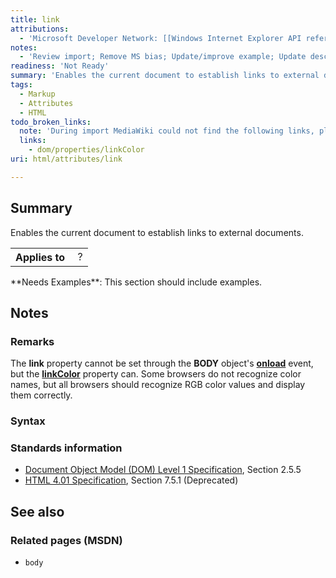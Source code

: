 ```yaml
---
title: link
attributions:
  - 'Microsoft Developer Network: [[Windows Internet Explorer API reference](http://msdn.microsoft.com/en-us/library/ie/hh828809%28v=vs.85%29.aspx) Article]'
notes:
  - 'Review import; Remove MS bias; Update/improve example; Update descriptions; Fix lists & compatibility info'
readiness: 'Not Ready'
summary: 'Enables the current document to establish links to external documents.'
tags:
  - Markup
  - Attributes
  - HTML
todo_broken_links:
  note: 'During import MediaWiki could not find the following links, please fix and adjust this list.'
  links:
    - dom/properties/linkColor
uri: html/attributes/link

---
```

## <span>Summary</span>

Enables the current document to establish links to external documents.

<table class="wikitable">
<tr>
<th>
Applies to

</th>
<td>
 ?

</td>
</tr>
</table>
**Needs Examples**: This section should include examples.

## <span>Notes</span>

### <span>Remarks</span>

The **link** property cannot be set through the **BODY** object's [**onload**](/dom/events/load) event, but the [**linkColor**](/w/index.php?title=dom/properties/linkColor&action=edit&redlink=1) property can. Some browsers do not recognize color names, but all browsers should recognize RGB color values and display them correctly.

### <span>Syntax</span>

### <span>Standards information</span>

-   [Document Object Model (DOM) Level 1 Specification](http://go.microsoft.com/fwlink/p/?linkid=161725), Section 2.5.5
-   [HTML 4.01 Specification](http://go.microsoft.com/fwlink/p/?linkid=25320), Section 7.5.1 (Deprecated)

## <span>See also</span>

### <span>Related pages (MSDN)</span>

-   `body`
